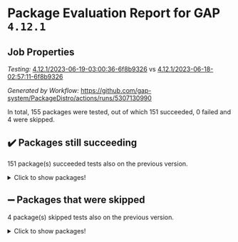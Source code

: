 # Package Evaluation Report for GAP `4.12.1`

## Job Properties

*Testing:* [4.12.1/2023-06-19-03:00:36-6f8b9326](https://github.com/gap-system/PackageDistro/blob/data/reports/4.12.1/2023-06-19-03:00:36-6f8b9326) vs [4.12.1/2023-06-18-02:57:11-6f8b9326](https://github.com/gap-system/PackageDistro/blob/data/reports/4.12.1/2023-06-18-02:57:11-6f8b9326)

*Generated by Workflow:* https://github.com/gap-system/PackageDistro/actions/runs/5307130990

In total, 155 packages were tested, out of which 151 succeeded, 0 failed and 4 were skipped.

## :heavy_check_mark: Packages still succeeding

151 package(s) succeeded tests also on the previous version.
<details><summary>Click to show packages!</summary>

- 4ti2interface 2023.02-04 [(success)](https://github.com/gap-system/PackageDistro/actions/runs/5307130990/jobs/9605535711)
- ace 5.6.2 [(success)](https://github.com/gap-system/PackageDistro/actions/runs/5307130990/jobs/9605535773)
- aclib 1.3.2 [(success)](https://github.com/gap-system/PackageDistro/actions/runs/5307130990/jobs/9605535860)
- agt 0.3.1 [(success)](https://github.com/gap-system/PackageDistro/actions/runs/5307130990/jobs/9605535946)
- alnuth 3.2.1 [(success)](https://github.com/gap-system/PackageDistro/actions/runs/5307130990/jobs/9605536036)
- anupq 3.3.0 [(success)](https://github.com/gap-system/PackageDistro/actions/runs/5307130990/jobs/9605536097)
- atlasrep 2.1.6 [(success)](https://github.com/gap-system/PackageDistro/actions/runs/5307130990/jobs/9605536170)
- autodoc 2022.10.20 [(success)](https://github.com/gap-system/PackageDistro/actions/runs/5307130990/jobs/9605536256)
- automata 1.15 [(success)](https://github.com/gap-system/PackageDistro/actions/runs/5307130990/jobs/9605536350)
- automgrp 1.3.2 [(success)](https://github.com/gap-system/PackageDistro/actions/runs/5307130990/jobs/9605536449)
- autpgrp 1.11 [(success)](https://github.com/gap-system/PackageDistro/actions/runs/5307130990/jobs/9605536544)
- cap 2023.05-12 [(success)](https://github.com/gap-system/PackageDistro/actions/runs/5307130990/jobs/9605536626)
- caratinterface 2.3.5 [(success)](https://github.com/gap-system/PackageDistro/actions/runs/5307130990/jobs/9605536720)
- cddinterface 2022.11.01 [(success)](https://github.com/gap-system/PackageDistro/actions/runs/5307130990/jobs/9605536800)
- circle 1.6.6 [(success)](https://github.com/gap-system/PackageDistro/actions/runs/5307130990/jobs/9605536886)
- classicpres 1.22 [(success)](https://github.com/gap-system/PackageDistro/actions/runs/5307130990/jobs/9605536970)
- cohomolo 1.6.11 [(success)](https://github.com/gap-system/PackageDistro/actions/runs/5307130990/jobs/9605537055)
- congruence 1.2.5 [(success)](https://github.com/gap-system/PackageDistro/actions/runs/5307130990/jobs/9605537145)
- corelg 1.56 [(success)](https://github.com/gap-system/PackageDistro/actions/runs/5307130990/jobs/9605537230)
- crime 1.6 [(success)](https://github.com/gap-system/PackageDistro/actions/runs/5307130990/jobs/9605537315)
- crisp 1.4.6 [(success)](https://github.com/gap-system/PackageDistro/actions/runs/5307130990/jobs/9605537406)
- crypting 0.10.4 [(success)](https://github.com/gap-system/PackageDistro/actions/runs/5307130990/jobs/9605537501)
- cryst 4.1.26 [(success)](https://github.com/gap-system/PackageDistro/actions/runs/5307130990/jobs/9605537613)
- crystcat 1.1.10 [(success)](https://github.com/gap-system/PackageDistro/actions/runs/5307130990/jobs/9605537720)
- ctbllib 1.3.6 [(success)](https://github.com/gap-system/PackageDistro/actions/runs/5307130990/jobs/9605537839)
- cubefree 1.19 [(success)](https://github.com/gap-system/PackageDistro/actions/runs/5307130990/jobs/9605537938)
- curlinterface 2.3.2 [(success)](https://github.com/gap-system/PackageDistro/actions/runs/5307130990/jobs/9605538030)
- cvec 2.8.1 [(success)](https://github.com/gap-system/PackageDistro/actions/runs/5307130990/jobs/9605538123)
- datastructures 0.3.0 [(success)](https://github.com/gap-system/PackageDistro/actions/runs/5307130990/jobs/9605538206)
- deepthought 1.0.6 [(success)](https://github.com/gap-system/PackageDistro/actions/runs/5307130990/jobs/9605538300)
- design 1.8 [(success)](https://github.com/gap-system/PackageDistro/actions/runs/5307130990/jobs/9605538404)
- difsets 2.3.1 [(success)](https://github.com/gap-system/PackageDistro/actions/runs/5307130990/jobs/9605538482)
- digraphs 1.6.2 [(success)](https://github.com/gap-system/PackageDistro/actions/runs/5307130990/jobs/9605538569)
- edim 1.3.7 [(success)](https://github.com/gap-system/PackageDistro/actions/runs/5307130990/jobs/9605538669)
- example 4.3.4 [(success)](https://github.com/gap-system/PackageDistro/actions/runs/5307130990/jobs/9605538771)
- examplesforhomalg 2023.02-04 [(success)](https://github.com/gap-system/PackageDistro/actions/runs/5307130990/jobs/9605538869)
- factint 1.6.3 [(success)](https://github.com/gap-system/PackageDistro/actions/runs/5307130990/jobs/9605538964)
- ferret 1.0.9 [(success)](https://github.com/gap-system/PackageDistro/actions/runs/5307130990/jobs/9605539045)
- fga 1.5.0 [(success)](https://github.com/gap-system/PackageDistro/actions/runs/5307130990/jobs/9605539162)
- fining 1.5.5 [(success)](https://github.com/gap-system/PackageDistro/actions/runs/5307130990/jobs/9605539266)
- float 1.0.3 [(success)](https://github.com/gap-system/PackageDistro/actions/runs/5307130990/jobs/9605539356)
- format 1.4.3 [(success)](https://github.com/gap-system/PackageDistro/actions/runs/5307130990/jobs/9605539448)
- forms 1.2.9 [(success)](https://github.com/gap-system/PackageDistro/actions/runs/5307130990/jobs/9605539540)
- fplsa 1.2.6 [(success)](https://github.com/gap-system/PackageDistro/actions/runs/5307130990/jobs/9605539637)
- fr 2.4.12 [(success)](https://github.com/gap-system/PackageDistro/actions/runs/5307130990/jobs/9605539742)
- francy 2.0.3 [(success)](https://github.com/gap-system/PackageDistro/actions/runs/5307130990/jobs/9605539828)
- fwtree 1.3 [(success)](https://github.com/gap-system/PackageDistro/actions/runs/5307130990/jobs/9605539907)
- gapdoc 1.6.6 [(success)](https://github.com/gap-system/PackageDistro/actions/runs/5307130990/jobs/9605539991)
- gauss 2023.02-04 [(success)](https://github.com/gap-system/PackageDistro/actions/runs/5307130990/jobs/9605540081)
- gaussforhomalg 2023.02-04 [(success)](https://github.com/gap-system/PackageDistro/actions/runs/5307130990/jobs/9605540161)
- gbnp 1.0.5 [(success)](https://github.com/gap-system/PackageDistro/actions/runs/5307130990/jobs/9605540250)
- generalizedmorphismsforcap 2023.03-01 [(success)](https://github.com/gap-system/PackageDistro/actions/runs/5307130990/jobs/9605540326)
- genss 1.6.8 [(success)](https://github.com/gap-system/PackageDistro/actions/runs/5307130990/jobs/9605540419)
- gradedmodules 2023.02-04 [(success)](https://github.com/gap-system/PackageDistro/actions/runs/5307130990/jobs/9605540491)
- gradedringforhomalg 2023.02-04 [(success)](https://github.com/gap-system/PackageDistro/actions/runs/5307130990/jobs/9605540576)
- grape 4.9.0 [(success)](https://github.com/gap-system/PackageDistro/actions/runs/5307130990/jobs/9605540669)
- groupoids 1.73 [(success)](https://github.com/gap-system/PackageDistro/actions/runs/5307130990/jobs/9605540756)
- grpconst 2.6.4 [(success)](https://github.com/gap-system/PackageDistro/actions/runs/5307130990/jobs/9605540838)
- guarana 0.96.3 [(success)](https://github.com/gap-system/PackageDistro/actions/runs/5307130990/jobs/9605540915)
- guava 3.18 [(success)](https://github.com/gap-system/PackageDistro/actions/runs/5307130990/jobs/9605540991)
- hap 1.56 [(success)](https://github.com/gap-system/PackageDistro/actions/runs/5307130990/jobs/9605541065)
- hapcryst 0.1.15 [(success)](https://github.com/gap-system/PackageDistro/actions/runs/5307130990/jobs/9605541147)
- hecke 1.5.3 [(success)](https://github.com/gap-system/PackageDistro/actions/runs/5307130990/jobs/9605541239)
- help 3.5 [(success)](https://github.com/gap-system/PackageDistro/actions/runs/5307130990/jobs/9605541338)
- homalg 2023.02-05 [(success)](https://github.com/gap-system/PackageDistro/actions/runs/5307130990/jobs/9605541446)
- homalgtocas 2023.02-04 [(success)](https://github.com/gap-system/PackageDistro/actions/runs/5307130990/jobs/9605541557)
- idrel 2.45 [(success)](https://github.com/gap-system/PackageDistro/actions/runs/5307130990/jobs/9605541675)
- images 1.3.1 [(success)](https://github.com/gap-system/PackageDistro/actions/runs/5307130990/jobs/9605541792)
- intpic 0.3.0 [(success)](https://github.com/gap-system/PackageDistro/actions/runs/5307130990/jobs/9605541899)
- io 4.8.1 [(success)](https://github.com/gap-system/PackageDistro/actions/runs/5307130990/jobs/9605542015)
- io_forhomalg 2023.02-04 [(success)](https://github.com/gap-system/PackageDistro/actions/runs/5307130990/jobs/9605542106)
- irredsol 1.4.4 [(success)](https://github.com/gap-system/PackageDistro/actions/runs/5307130990/jobs/9605542209)
- json 2.1.1 [(success)](https://github.com/gap-system/PackageDistro/actions/runs/5307130990/jobs/9605542349)
- jupyterkernel 1.5.0 [(success)](https://github.com/gap-system/PackageDistro/actions/runs/5307130990/jobs/9605542447)
- jupyterviz 1.5.6 [(success)](https://github.com/gap-system/PackageDistro/actions/runs/5307130990/jobs/9605542559)
- kan 1.35 [(success)](https://github.com/gap-system/PackageDistro/actions/runs/5307130990/jobs/9605542653)
- kbmag 1.5.11 [(success)](https://github.com/gap-system/PackageDistro/actions/runs/5307130990/jobs/9605542760)
- laguna 3.9.6 [(success)](https://github.com/gap-system/PackageDistro/actions/runs/5307130990/jobs/9605542885)
- liealgdb 2.2.1 [(success)](https://github.com/gap-system/PackageDistro/actions/runs/5307130990/jobs/9605543016)
- liepring 2.8 [(success)](https://github.com/gap-system/PackageDistro/actions/runs/5307130990/jobs/9605543137)
- liering 2.4.2 [(success)](https://github.com/gap-system/PackageDistro/actions/runs/5307130990/jobs/9605543254)
- linearalgebraforcap 2023.06-01 [(success)](https://github.com/gap-system/PackageDistro/actions/runs/5307130990/jobs/9605543344)
- localizeringforhomalg 2023.02-04 [(success)](https://github.com/gap-system/PackageDistro/actions/runs/5307130990/jobs/9605543436)
- loops 3.4.3 [(success)](https://github.com/gap-system/PackageDistro/actions/runs/5307130990/jobs/9605543531)
- lpres 1.0.3 [(success)](https://github.com/gap-system/PackageDistro/actions/runs/5307130990/jobs/9605543641)
- majoranaalgebras 1.5.1 [(success)](https://github.com/gap-system/PackageDistro/actions/runs/5307130990/jobs/9605543722)
- mapclass 1.4.6 [(success)](https://github.com/gap-system/PackageDistro/actions/runs/5307130990/jobs/9605543809)
- matgrp 0.70 [(success)](https://github.com/gap-system/PackageDistro/actions/runs/5307130990/jobs/9605543899)
- matricesforhomalg 2023.02-04 [(success)](https://github.com/gap-system/PackageDistro/actions/runs/5307130990/jobs/9605543995)
- modisom 2.5.4 [(success)](https://github.com/gap-system/PackageDistro/actions/runs/5307130990/jobs/9605544066)
- modulepresentationsforcap 2023.06-01 [(success)](https://github.com/gap-system/PackageDistro/actions/runs/5307130990/jobs/9605544151)
- modules 2023.02-04 [(success)](https://github.com/gap-system/PackageDistro/actions/runs/5307130990/jobs/9605544239)
- monoidalcategories 2023.05-03 [(success)](https://github.com/gap-system/PackageDistro/actions/runs/5307130990/jobs/9605544321)
- nconvex 2022.09-01 [(success)](https://github.com/gap-system/PackageDistro/actions/runs/5307130990/jobs/9605544404)
- nilmat 1.4.2 [(success)](https://github.com/gap-system/PackageDistro/actions/runs/5307130990/jobs/9605544482)
- nock 1.5 [(success)](https://github.com/gap-system/PackageDistro/actions/runs/5307130990/jobs/9605544568)
- normalizinterface 1.3.6 [(success)](https://github.com/gap-system/PackageDistro/actions/runs/5307130990/jobs/9605544652)
- nq 2.5.10 [(success)](https://github.com/gap-system/PackageDistro/actions/runs/5307130990/jobs/9605544737)
- numericalsgps 1.3.1 [(success)](https://github.com/gap-system/PackageDistro/actions/runs/5307130990/jobs/9605544826)
- openmath 11.5.3 [(success)](https://github.com/gap-system/PackageDistro/actions/runs/5307130990/jobs/9605544916)
- orb 4.9.0 [(success)](https://github.com/gap-system/PackageDistro/actions/runs/5307130990/jobs/9605544995)
- packagemanager 1.4.1 [(success)](https://github.com/gap-system/PackageDistro/actions/runs/5307130990/jobs/9605545086)
- patternclass 2.4.3 [(success)](https://github.com/gap-system/PackageDistro/actions/runs/5307130990/jobs/9605545186)
- permut 2.0.4 [(success)](https://github.com/gap-system/PackageDistro/actions/runs/5307130990/jobs/9605545267)
- polenta 1.3.10 [(success)](https://github.com/gap-system/PackageDistro/actions/runs/5307130990/jobs/9605545340)
- polymaking 0.8.6 [(success)](https://github.com/gap-system/PackageDistro/actions/runs/5307130990/jobs/9605545420)
- primgrp 3.4.4 [(success)](https://github.com/gap-system/PackageDistro/actions/runs/5307130990/jobs/9605545500)
- profiling 2.5.2 [(success)](https://github.com/gap-system/PackageDistro/actions/runs/5307130990/jobs/9605545599)
- qpa 1.34 [(success)](https://github.com/gap-system/PackageDistro/actions/runs/5307130990/jobs/9605545665)
- quagroup 1.8.3 [(success)](https://github.com/gap-system/PackageDistro/actions/runs/5307130990/jobs/9605545726)
- radiroot 2.9 [(success)](https://github.com/gap-system/PackageDistro/actions/runs/5307130990/jobs/9605545787)
- rcwa 4.7.1 [(success)](https://github.com/gap-system/PackageDistro/actions/runs/5307130990/jobs/9605545939)
- rds 1.8 [(success)](https://github.com/gap-system/PackageDistro/actions/runs/5307130990/jobs/9605546025)
- recog 1.4.2 [(success)](https://github.com/gap-system/PackageDistro/actions/runs/5307130990/jobs/9605546141)
- repndecomp 1.3.0 [(success)](https://github.com/gap-system/PackageDistro/actions/runs/5307130990/jobs/9605546262)
- repsn 3.1.1 [(success)](https://github.com/gap-system/PackageDistro/actions/runs/5307130990/jobs/9605546373)
- resclasses 4.7.3 [(success)](https://github.com/gap-system/PackageDistro/actions/runs/5307130990/jobs/9605546506)
- ringsforhomalg 2023.02-05 [(success)](https://github.com/gap-system/PackageDistro/actions/runs/5307130990/jobs/9605546621)
- sco 2023.02-04 [(success)](https://github.com/gap-system/PackageDistro/actions/runs/5307130990/jobs/9605546722)
- scscp 2.4.1 [(success)](https://github.com/gap-system/PackageDistro/actions/runs/5307130990/jobs/9605546816)
- semigroups 5.2.1 [(success)](https://github.com/gap-system/PackageDistro/actions/runs/5307130990/jobs/9605546934)
- sglppow 2.3 [(success)](https://github.com/gap-system/PackageDistro/actions/runs/5307130990/jobs/9605547053)
- sgpviz 0.999.5 [(success)](https://github.com/gap-system/PackageDistro/actions/runs/5307130990/jobs/9605547153)
- simpcomp 2.1.14 [(success)](https://github.com/gap-system/PackageDistro/actions/runs/5307130990/jobs/9605547262)
- singular 2023.02.09 [(success)](https://github.com/gap-system/PackageDistro/actions/runs/5307130990/jobs/9605547359)
- sl2reps 1.1 [(success)](https://github.com/gap-system/PackageDistro/actions/runs/5307130990/jobs/9605547461)
- sla 1.5.3 [(success)](https://github.com/gap-system/PackageDistro/actions/runs/5307130990/jobs/9605547538)
- smallgrp 1.5.3 [(success)](https://github.com/gap-system/PackageDistro/actions/runs/5307130990/jobs/9605547650)
- smallsemi 0.6.13 [(success)](https://github.com/gap-system/PackageDistro/actions/runs/5307130990/jobs/9605547744)
- sonata 2.9.6 [(success)](https://github.com/gap-system/PackageDistro/actions/runs/5307130990/jobs/9605547830)
- sophus 1.27 [(success)](https://github.com/gap-system/PackageDistro/actions/runs/5307130990/jobs/9605547924)
- spinsym 1.5.2 [(success)](https://github.com/gap-system/PackageDistro/actions/runs/5307130990/jobs/9605548006)
- standardff 0.9.4 [(success)](https://github.com/gap-system/PackageDistro/actions/runs/5307130990/jobs/9605548082)
- symbcompcc 1.3.2 [(success)](https://github.com/gap-system/PackageDistro/actions/runs/5307130990/jobs/9605548166)
- thelma 1.3 [(success)](https://github.com/gap-system/PackageDistro/actions/runs/5307130990/jobs/9605548235)
- tomlib 1.2.9 [(success)](https://github.com/gap-system/PackageDistro/actions/runs/5307130990/jobs/9605548325)
- toolsforhomalg 2023.05-01 [(success)](https://github.com/gap-system/PackageDistro/actions/runs/5307130990/jobs/9605548422)
- toric 1.9.5 [(success)](https://github.com/gap-system/PackageDistro/actions/runs/5307130990/jobs/9605548527)
- toricvarieties 2022.07.13 [(success)](https://github.com/gap-system/PackageDistro/actions/runs/5307130990/jobs/9605548623)
- transgrp 3.6.4 [(success)](https://github.com/gap-system/PackageDistro/actions/runs/5307130990/jobs/9605548710)
- ugaly 4.0.3 [(success)](https://github.com/gap-system/PackageDistro/actions/runs/5307130990/jobs/9605548809)
- unipot 1.5 [(success)](https://github.com/gap-system/PackageDistro/actions/runs/5307130990/jobs/9605548903)
- unitlib 4.2.0 [(success)](https://github.com/gap-system/PackageDistro/actions/runs/5307130990/jobs/9605549006)
- utils 0.82 [(success)](https://github.com/gap-system/PackageDistro/actions/runs/5307130990/jobs/9605549113)
- uuid 0.7 [(success)](https://github.com/gap-system/PackageDistro/actions/runs/5307130990/jobs/9605549219)
- walrus 0.9991 [(success)](https://github.com/gap-system/PackageDistro/actions/runs/5307130990/jobs/9605549332)
- wedderga 4.10.4 [(success)](https://github.com/gap-system/PackageDistro/actions/runs/5307130990/jobs/9605549457)
- xmod 2.91 [(success)](https://github.com/gap-system/PackageDistro/actions/runs/5307130990/jobs/9605549589)
- xmodalg 1.23 [(success)](https://github.com/gap-system/PackageDistro/actions/runs/5307130990/jobs/9605549685)
- yangbaxter 0.10.3 [(success)](https://github.com/gap-system/PackageDistro/actions/runs/5307130990/jobs/9605549783)
- zeromqinterface 0.14 [(success)](https://github.com/gap-system/PackageDistro/actions/runs/5307130990/jobs/9605549888)
</details>

## :heavy_minus_sign: Packages that were skipped

4 package(s) skipped tests also on the previous version.
<details><summary>Click to show packages!</summary>

- browse 1.8.21 [(skipped)](https://github.com/gap-system/PackageDistro/actions/runs/5307130990/jobs/9605377529)
- itc 1.5.1 [(skipped)](https://github.com/gap-system/PackageDistro/actions/runs/5307130990/jobs/9605377529)
- polycyclic 2.16 [(skipped)](https://github.com/gap-system/PackageDistro/actions/runs/5307130990/jobs/9605377529)
- xgap 4.31 [(skipped)](https://github.com/gap-system/PackageDistro/actions/runs/5307130990/jobs/9605377529)
</details>

